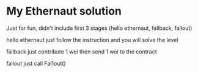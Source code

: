 # My Ethernaut solution

Just for fun, didn't include first 3 stages (hello ethernaut, fallback, fallout)

hello ethernaut just follow the instruction and you will solve the level

fallback just contribute 1 wei then send 1 wei to the contract

fallout just call Fal1out()